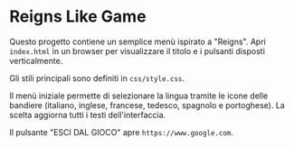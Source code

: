 # Reigns Like Game

Questo progetto contiene un semplice menù ispirato a "Reigns". Apri `index.html` in un browser per visualizzare il titolo e i pulsanti disposti verticalmente.

Gli stili principali sono definiti in `css/style.css`.

Il menù iniziale permette di selezionare la lingua tramite le icone delle bandiere (italiano, inglese, francese, tedesco, spagnolo e portoghese). La scelta aggiorna tutti i testi dell'interfaccia.

Il pulsante "ESCI DAL GIOCO" apre `https://www.google.com`.
